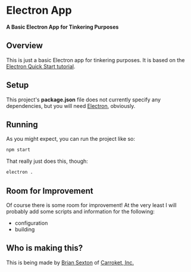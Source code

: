 # Electron App

**A Basic Electron App for Tinkering Purposes**

## Overview

This is just a basic Electron app for tinkering purposes. It is based on the [Electron Quick Start tutorial](http://electron.atom.io/docs/tutorial/quick-start/).

## Setup

This project's **package.json** file does not currently specify any dependencies, but you will need [Electron](http://electron.atom.io/), obviously.

## Running

As you might expect, you can run the project like so:

```bash
npm start
```

That really just does this, though:

```bash
electron .
```

## Room for Improvement

Of course there is some room for improvement! At the very least I will probably add some scripts and information for the following:
* configuration
* building

## Who is making this?

This is being made by [Brian Sexton](http://briansexton.com/) of [Carroket, Inc.](http://carroket.com/)